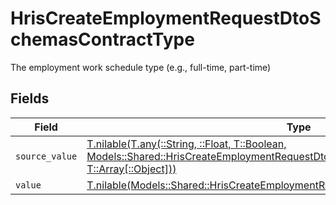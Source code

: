 # HrisCreateEmploymentRequestDtoSchemasContractType

The employment work schedule type (e.g., full-time, part-time)


## Fields

| Field                                                                                                                                                                                                                          | Type                                                                                                                                                                                                                           | Required                                                                                                                                                                                                                       | Description                                                                                                                                                                                                                    |
| ------------------------------------------------------------------------------------------------------------------------------------------------------------------------------------------------------------------------------ | ------------------------------------------------------------------------------------------------------------------------------------------------------------------------------------------------------------------------------ | ------------------------------------------------------------------------------------------------------------------------------------------------------------------------------------------------------------------------------ | ------------------------------------------------------------------------------------------------------------------------------------------------------------------------------------------------------------------------------ |
| `source_value`                                                                                                                                                                                                                 | [T.nilable(T.any(::String, ::Float, T::Boolean, Models::Shared::HrisCreateEmploymentRequestDtoSchemasContractType4, T::Array[::Object]))](../../models/shared/hriscreateemploymentrequestdtoschemascontracttypesourcevalue.md) | :heavy_minus_sign:                                                                                                                                                                                                             | N/A                                                                                                                                                                                                                            |
| `value`                                                                                                                                                                                                                        | [T.nilable(Models::Shared::HrisCreateEmploymentRequestDtoSchemasContractTypeValue)](../../models/shared/hriscreateemploymentrequestdtoschemascontracttypevalue.md)                                                             | :heavy_minus_sign:                                                                                                                                                                                                             | N/A                                                                                                                                                                                                                            |